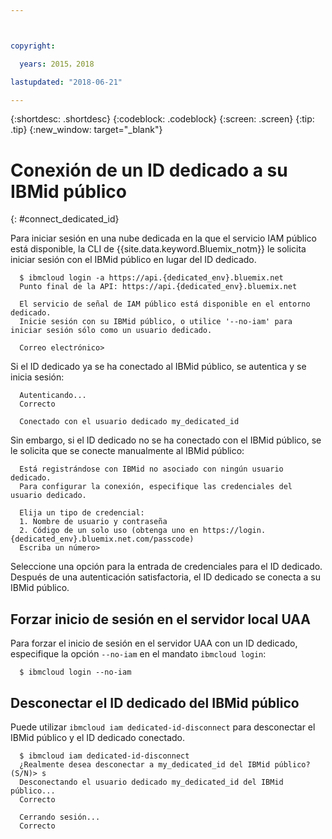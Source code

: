 ```yaml
---



copyright:

  years: 2015，2018

lastupdated: "2018-06-21"

---
```


{:shortdesc: .shortdesc}
{:codeblock: .codeblock}
{:screen: .screen}
{:tip: .tip}
{:new_window: target="_blank"}

# Conexión de un ID dedicado a su IBMid público
{: #connect_dedicated_id}

Para iniciar sesión en una nube dedicada en la que el servicio IAM público está disponible, la CLI de {{site.data.keyword.Bluemix_notm}} le solicita iniciar sesión con el IBMid público en lugar del ID dedicado.


```
  $ ibmcloud login -a https://api.{dedicated_env}.bluemix.net
  Punto final de la API: https://api.{dedicated_env}.bluemix.net

  El servicio de señal de IAM público está disponible en el entorno dedicado.
  Inicie sesión con su IBMid público, o utilice '--no-iam' para iniciar sesión sólo como un usuario dedicado.

  Correo electrónico>
```

Si el ID dedicado ya se ha conectado al IBMid público, se autentica y se inicia sesión:

```
  Autenticando...
  Correcto

  Conectado con el usuario dedicado my_dedicated_id
```

Sin embargo, si el ID dedicado no se ha conectado con el IBMid público, se le solicita que se conecte manualmente al IBMid público:

```
  Está registrándose con IBMid no asociado con ningún usuario dedicado.
  Para configurar la conexión, especifique las credenciales del usuario dedicado.

  Elija un tipo de credencial:
  1. Nombre de usuario y contraseña
  2. Código de un solo uso (obtenga uno en https://login.{dedicated_env}.bluemix.net.com/passcode)
  Escriba un número>
```

Seleccione una opción para la entrada de credenciales para el ID dedicado. Después de una autenticación satisfactoria, el ID dedicado se conecta a su IBMid público.

## Forzar inicio de sesión en el servidor local UAA

Para forzar el inicio de sesión en el servidor UAA con un ID dedicado, especifique la opción `--no-iam` en el mandato `ibmcloud login`:

```
  $ ibmcloud login --no-iam
```

## Desconectar el ID dedicado del IBMid público

Puede utilizar `ibmcloud iam dedicated-id-disconnect` para desconectar el IBMid público y el ID dedicado conectado.

```
  $ ibmcloud iam dedicated-id-disconnect
  ¿Realmente desea desconectar a my_dedicated_id del IBMid público? (S/N)> s
  Desconectando el usuario dedicado my_dedicated_id del IBMid público...
  Correcto

  Cerrando sesión...
  Correcto
```
